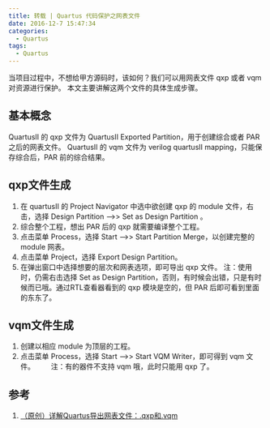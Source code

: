 ```yaml
---
title: 转载 | Quartus 代码保护之网表文件
date: 2016-12-7 15:47:34
categories:
  - Quartus
tags:
  - Quartus
---
```


当项目过程中，不想给甲方源码时，该如何？我们可以用网表文件 qxp 或者 vqm 对资源进行保护。
本文主要讲解这两个文件的具体生成步骤。

<!--more-->


## 基本概念

QuartusII 的 qxp 文件为 QuartusII Exported Partition，用于创建综合或者 PAR 之后的网表文件。
QuartusII 的 vqm 文件为 verilog quartusII mapping，只能保存综合后，PAR 前的综合结果。

## qxp文件生成

1. 在 quartusII 的 Project Navigator 中选中欲创建 qxp 的 module 文件，右击，选择 Design Partition -->> Set as Design Partition 。
2. 综合整个工程，想出 PAR 后的 qxp 就需要编译整个工程。
3. 点击菜单 Process，选择 Start -->> Start Partition Merge，以创建完整的 module 网表。
4. 点击菜单 Project，选择 Export Design Partition。
5. 在弹出窗口中选择想要的层次和网表选项，即可导出 qxp 文件。
注：使用时，仍需右击选择 Set as Design Partition，否则，有时候会出错，只是有时候而已哦。通过RTL查看器看到的 qxp 模块是空的，但 PAR 后即可看到里面的东东了。

## vqm文件生成

1. 创建以相应 module 为顶层的工程。
2. 点击菜单 Process，选择 Start -->> Start VQM Writer，即可得到 vqm 文件。
　　注：有的器件不支持 vqm 哦，此时只能用 qxp 了。

## 参考

1. [（原创）详解Quartus导出网表文件：.qxp和.vqm](http://www.cnblogs.com/adamite/p/qxp_vqm.html)